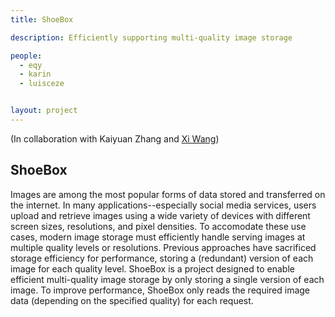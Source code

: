 ```yaml
---
title: ShoeBox

description: Efficiently supporting multi-quality image storage

people:
  - eqy
  - karin
  - luisceze


layout: project
---
```

  (In collaboration with Kaiyuan Zhang and [Xi Wang](https://homes.cs.washington.edu/~xi/))

## ShoeBox
  Images are among the most popular forms of data stored and transferred on the internet. 
  In many applications--especially social media services, users upload and retrieve images using
  a wide variety of devices with different screen sizes, resolutions, and pixel densities. To accomodate
  these use cases, modern image storage must efficiently handle serving images at multiple quality levels or resolutions. 
  Previous approaches have sacrificed storage efficiency for performance, storing a (redundant) version
  of each image for each quality level. ShoeBox is a project designed to enable efficient multi-quality 
  image storage by only storing a single version of each image. To improve performance, ShoeBox only reads 
  the required image data (depending  on the specified quality) for each request.
  
